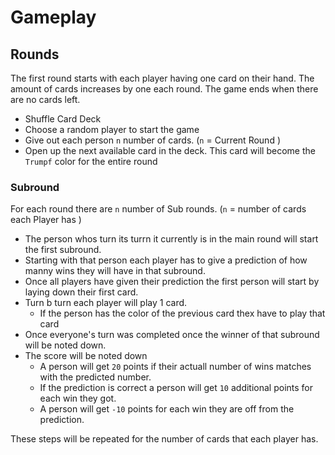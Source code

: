 # Gameplay 

## Rounds 
The first round starts with each player having one card on their hand. The amount of cards increases by one each round. The game ends when there are no cards left.

- Shuffle Card Deck
- Choose a random player to start the game
- Give out each person `n` number of cards. (`n` = Current Round )
- Open up the next available card in the deck. This card will become the `Trumpf` color for the entire round

### Subround 
For each round there are `n` number of Sub rounds. (`n` = number of cards each Player has )

- The person whos turn its turrn it currently is in the main round will start the first subround. 
- Starting with that person each player has to give a prediction of how manny wins they will have in that subround. 
- Once all players have given their prediction the first person will start by laying down their first card. 
- Turn b turn each player will play 1 card. 
  - If the person has the color of the previous card thex have to play that card 
- Once everyone's turn was completed once the winner of that subround will be noted down. 
- The score will be noted down
  - A person will get `20` points if their actuall number of wins matches with the predicted number. 
  - If the prediction is correct a person will get `10` additional points for each win they got.
  - A person will get `-10` points for each win they are off from the prediction. 

These steps will be repeated for the number of cards that each player has. 

